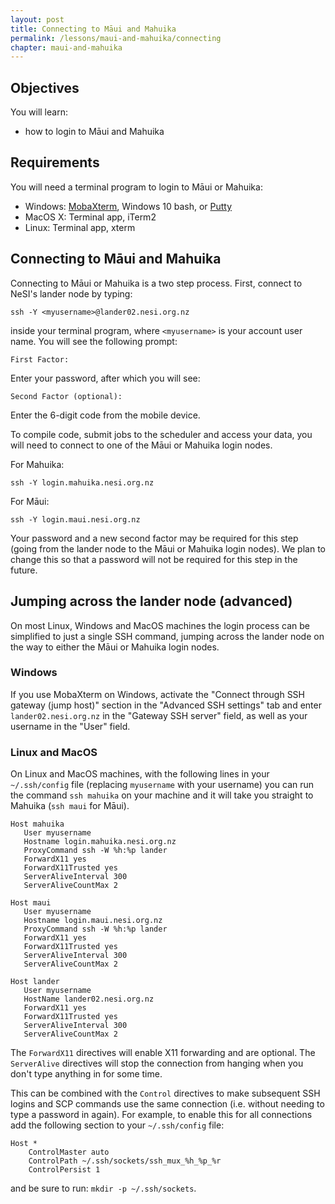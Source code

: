 ```yaml
---
layout: post
title: Connecting to Māui and Mahuika
permalink: /lessons/maui-and-mahuika/connecting
chapter: maui-and-mahuika
---
```


## Objectives

You will learn:

* how to login to Māui and Mahuika

## Requirements

You will need a terminal program to login to Māui or Mahuika:

- Windows: [MobaXterm](https://mobaxterm.mobatek.net/), Windows 10 bash, or [Putty](https://www.putty.org/)
- MacOS X: Terminal app, iTerm2
- Linux: Terminal app, xterm

## Connecting to Māui and Mahuika

Connecting to Māui or Mahuika is a two step process. First, connect to NeSI's lander node by typing:
```
ssh -Y <myusername>@lander02.nesi.org.nz
```
inside your terminal program, where `<myusername>` is your account user name. You will see the following prompt:
```
First Factor:
```
Enter your password, after which you will see:
```
Second Factor (optional):
```
Enter the 6-digit code from the mobile device. 

To compile code, submit jobs to the scheduler and access your data, you will need to connect to one of the Māui or Mahuika login nodes.

For Mahuika:
```
ssh -Y login.mahuika.nesi.org.nz
```

For Māui:
```
ssh -Y login.maui.nesi.org.nz
```

Your password and a new second factor may be required for this step (going from the lander node to the Māui or Mahuika login nodes). We plan to change this so that a password will not be required for this step in the future.

## Jumping across the lander node (advanced)

On most Linux, Windows and MacOS machines the login process can be simplified to just a single SSH command, jumping across the lander node on the way to either the Māui or Mahuika login nodes.

### Windows
If you use MobaXterm on Windows, activate the "Connect through SSH gateway (jump host)" section in the "Advanced SSH settings" tab and enter `lander02.nesi.org.nz` in the "Gateway SSH server" field, as well as your username in the "User" field.

### Linux and MacOS
On Linux and MacOS machines, with the following lines in your `~/.ssh/config` file (replacing `myusername` with your username) you can run the command `ssh mahuika` on your machine and it will take you straight to Mahuika (`ssh maui` for Māui). 

```
Host mahuika
   User myusername
   Hostname login.mahuika.nesi.org.nz
   ProxyCommand ssh -W %h:%p lander
   ForwardX11 yes
   ForwardX11Trusted yes
   ServerAliveInterval 300
   ServerAliveCountMax 2

Host maui
   User myusername
   Hostname login.maui.nesi.org.nz
   ProxyCommand ssh -W %h:%p lander
   ForwardX11 yes
   ForwardX11Trusted yes
   ServerAliveInterval 300
   ServerAliveCountMax 2

Host lander
   User myusername
   HostName lander02.nesi.org.nz
   ForwardX11 yes
   ForwardX11Trusted yes
   ServerAliveInterval 300
   ServerAliveCountMax 2
```

The `ForwardX11` directives will enable X11 forwarding and are optional. The `ServerAlive` directives will stop the connection from hanging when you don't type anything in for some time.

This can be combined with the `Control` directives to make subsequent SSH logins and SCP commands use the same connection (i.e. without needing to type a password in again). For example, to enable this for all connections add the following section to your `~/.ssh/config` file:
```
Host *
    ControlMaster auto
    ControlPath ~/.ssh/sockets/ssh_mux_%h_%p_%r
    ControlPersist 1
```
and be sure to run: `mkdir -p ~/.ssh/sockets`.

